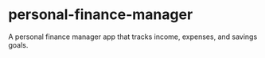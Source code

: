 # personal-finance-manager
A personal finance manager app that tracks income, expenses, and savings goals.

